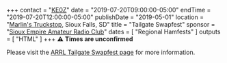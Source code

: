 +++
contact = "[KE0Z](mailto:wgravning@yahoo.com)"
date = "2019-07-20T09:00:00-05:00"
endTime =  "2019-07-20T12:00:00-05:00"
publishDate = "2019-05-01"
location = "[Marlin's Truckstop](https://www.google.com/maps/@43.461356,-96.794278,16z?hl=en-US), Sioux Falls, SD"
title = "Tailgate Swapfest"
sponsor = "[Sioux Empire Amateur Radio Club](http://www.w0zwy.org/)"
dates = [ "Regional Hamfests" ]
outputs = [ "HTML" ]
+++
:warning: **Times are unconfirmed**

Please visit the [ARRL Tailgate Swapfest page](http://www.arrl.org/hamfests/tailgate-swapfest-5) for more information.
